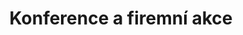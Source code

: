 ---
layout: "pages/konference.njk"

title: 'Konference a firemní akce'
description: 'Reprezentativní prostředí Chateau Orlice. Moderní technika, profesionální servis a klid Orlických hor pro vaši firemní akci.'
permalink: 'cs/konference/'

eleventyNavigation:
  key: Konference a firemní akce
  order: 550


landing:
  breadcrumbsHome: Domů
  breadcrumbsCurrent: Konference a firemní akce

  heading: Zázemí pro<br>firemní akce

  mouseIconAlt: Ikona počítačové myši

  imageUrl: /assets/images/conferences/conferences-1.jpg
  imageAtl: Konferenční sál v Chateau Orlice


conferences:
  topper: Konference a firemní akce
  heading: Spojte práci s výjimečným prostředím

  imageUrl: /assets/images/conferences/conferences-2.jpg
  imageAlt: Konferenční sál v Chateau Orlice

  paragraphs:
    - text: Spojte důležité pracovní chvíle s výjimečným prostředím. Chateau Orlice nabízí ideální zázemí pro konference, školení i firemní setkání – v historických sálech s moderní výbavou, obklopeni klidem přírody a prvotřídní péčí.

    - text: Každé akci se věnujeme individuálně. Ať už plánujete formální konferenci nebo neformální teambuilding, pomůžeme vám připravit událost, která zapůsobí. K dispozici vám budou 3 konferenční sály s kapacitou až 120 osob, 23 pohodlných pokojů pro ubytování až 70 účastníků, a osobní event manažer, který se postará o hladký průběh od začátku do konce.

  specification:
    - text: Wi-Fi

      iconUrl: /assets/svgs/rooms/wifi.svg
      iconAlt: Ikona Wi-Fi

    - text: Dataprojektor a plátno

      iconUrl: /assets/svgs/conferences/projector.svg
      iconAlt: Ikona dataprojektoru

    - text: Ozvučení

      iconUrl: /assets/svgs/conferences/speaker.svg
      iconAlt: Ikona reproduktoru
    
    - text: Plasmová televize

      iconUrl: /assets/svgs/rooms/tv.svg
      iconAlt: Ikona televize

    - text: Notebook

      iconUrl: /assets/svgs/conferences/laptop.svg
      iconAlt: Ikona notebooku

    - text: Business služby

      iconUrl: /assets/svgs/conferences/person-workspace.svg
      iconAlt: Ikona pracovní plochy


serviceInfo:
  heading: Kompletní zázemí pro vaší firemní akci
  text: Plánujete školení, konferenci nebo teambuilding? V Chateau Orlice máte vše na dosah. Nabízíme ubytování až pro 70 osob, moderně vybavené sály, prvotřídní catering, ale také prostor pro odpočinek – wellness centrum, středověkou krčmu nebo posezení na terase u rybníka. Vaše akce tak bude nejen efektivní, ale i příjemná.

  items:
    - title: Catering

      imageUrl: /assets/images/conferences/services/catering.jpg
      imageAlt: Catering v Chateau Orlice

    - title: Ubytování

      imageUrl: /assets/images/rooms/room-307.jpg
      imageAlt: Pokoj číslo 307 v Chateau Orlice

    - title: Wellness

      imageUrl: /assets/images/wellness/equipment/whirpool.jpg
      imageAlt: Whirpool ve wellness v Chateau Orlice

  backgroundAlt: Pozadí s grafikou Chateau Orlice


contactForm:
  topper: Poptávkový formulář
  heading: Nezávazná poptávka

  firstName: Jméno
  lastName: Příjmení
  email: Email
  phone: Telefon
  yourMessage: Vaše zpráva

  bySendingYouAgreeWith: Odesláním souhlasíte se
  privacyPolicy: zpracováním osobních údajů

  submit: Odeslat
---